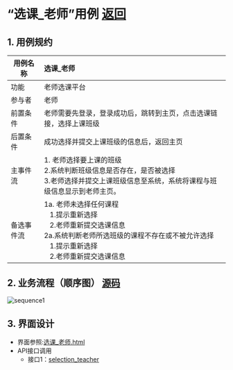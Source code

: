 ﻿
# “选课_老师”用例 [返回](../README.md)

## 1. 用例规约

|用例名称|选课_老师|
|-------|:-------------|
|功能|老师选课平台|
|参与者|老师|
|前置条件| 老师需要先登录，登录成功后，跳转到主页，点击选课链接，选择上课班级|
|后置条件|成功选择并提交上课班级的信息后，返回主页|
|主事件流| 1. 老师选择要上课的班级<br/>2.系统判断班级信息是否存在，是否被选择<br/>3.老师选择并提交上课班级信息至系统，系统将课程与班级信息显示到老师主页。|
|备选事件流|1a. 老师未选择任何课程 <br/>&nbsp;&nbsp; 1.提示重新选择 <br/> &nbsp;&nbsp; 2.老师重新提交选课信息 <br/>2a.系统判断老师所选班级的课程不存在或不被允许选择 <br/>&nbsp;&nbsp; 1.提示重新选择 <br/> &nbsp;&nbsp; 2.老师重新提交选课信息 |

## 2. 业务流程（顺序图） [源码](../src/sequence选课（老师）.puml)
![sequence1](../sequence选课_老师.png) 

## 3. 界面设计
- 界面参照:[选课_老师.html](https://github.com/LiYundong593/is_analysis/tree/master/test6/选课（老师）.html)
- API接口调用
    - 接口1：[selection_teacher](../接口/selection_teacher.md)

